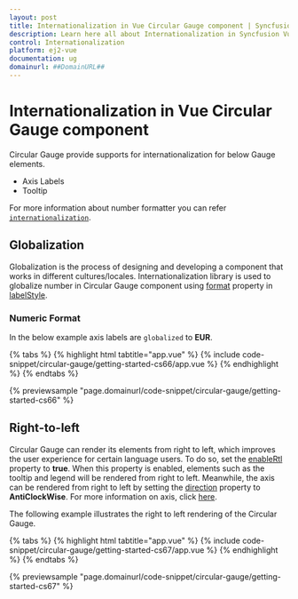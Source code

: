 ```yaml
---
layout: post
title: Internationalization in Vue Circular Gauge component | Syncfusion
description: Learn here all about Internationalization in Syncfusion Vue Circular Gauge component of Syncfusion Essential JS 2 and more.
control: Internationalization 
platform: ej2-vue
documentation: ug
domainurl: ##DomainURL##
---
```


# Internationalization in Vue Circular Gauge component

Circular Gauge provide supports for internationalization for below Gauge elements.

* Axis Labels
* Tooltip

For more information about number formatter you can refer [`internationalization`](https://ej2.syncfusion.com/documentation/common/internationalization/).

## Globalization

Globalization is the process of designing and developing a component that works in different cultures/locales.
Internationalization library is used to globalize number in Circular Gauge component
using [format](https://ej2.syncfusion.com/vue/documentation/api/circular-gauge/label/#format-string) property in [labelStyle](https://ej2.syncfusion.com/vue/documentation/api/circular-gauge/label/).

### Numeric Format

In the below example axis labels are `globalized` to **EUR**.

{% tabs %}
{% highlight html tabtitle="app.vue" %}
{% include code-snippet/circular-gauge/getting-started-cs66/app.vue %}
{% endhighlight %}
{% endtabs %}
        
{% previewsample "page.domainurl/code-snippet/circular-gauge/getting-started-cs66" %}

## Right-to-left

Circular Gauge can render its elements from right to left, which improves the user experience for certain language users. To do so, set the [enableRtl](https://ej2.syncfusion.com/vue/documentation/api/circular-gauge#enablertl) property to **true**. When this property is enabled, elements such as the tooltip and legend will be rendered from right to left. Meanwhile, the axis can be rendered from right to left by setting the [direction](https://helpej2.syncfusion.com/vue/documentation/api/circular-gauge/axisModel/#direction) property to **AntiClockWise**. For more information on axis, click [here](https://ej2.syncfusion.com/vue/documentation/circular-gauge/gauge-axes#anticlockwise-direction).

The following example illustrates the right to left rendering of the Circular Gauge.

{% tabs %}
{% highlight html tabtitle="app.vue" %}
{% include code-snippet/circular-gauge/getting-started-cs67/app.vue %}
{% endhighlight %}
{% endtabs %}
        
{% previewsample "page.domainurl/code-snippet/circular-gauge/getting-started-cs67" %}